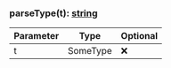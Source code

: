 ### parseType(t): [string](https://developer.mozilla.org/en-US/docs/Web/JavaScript/Reference/Global_Objects/String)

| Parameter | Type     | Optional |
| --------- | -------- | -------- |
| t         | SomeType | ❌       |
